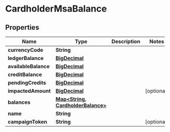 
# CardholderMsaBalance

## Properties
Name | Type | Description | Notes
------------ | ------------- | ------------- | -------------
**currencyCode** | **String** |  | 
**ledgerBalance** | [**BigDecimal**](BigDecimal.md) |  | 
**availableBalance** | [**BigDecimal**](BigDecimal.md) |  | 
**creditBalance** | [**BigDecimal**](BigDecimal.md) |  | 
**pendingCredits** | [**BigDecimal**](BigDecimal.md) |  | 
**impactedAmount** | [**BigDecimal**](BigDecimal.md) |  |  [optional]
**balances** | [**Map&lt;String, CardholderBalance&gt;**](CardholderBalance.md) |  | 
**name** | **String** |  | 
**campaignToken** | **String** |  |  [optional]



